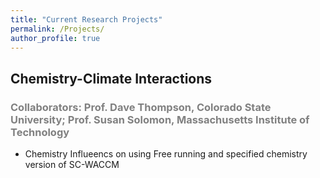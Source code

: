 ```yaml
---
title: "Current Research Projects"
permalink: /Projects/
author_profile: true
---
```


## Chemistry-Climate Interactions
### <span style="color:gray">Collaborators: Prof. Dave Thompson, Colorado State University; Prof. Susan Solomon, Massachusetts Institute of Technology </span>
* Chemistry Influeencs on using Free running and specified chemistry version of SC-WACCM

